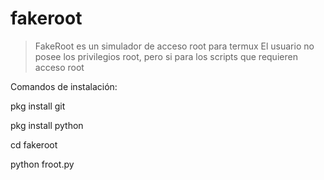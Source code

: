 # fakeroot

>FakeRoot es un simulador de acceso root para termux
>El usuario no posee los privilegios root, pero si para los scripts que requieren acceso root


Comandos de instalación:



pkg install git

pkg install python

cd fakeroot

python froot.py
